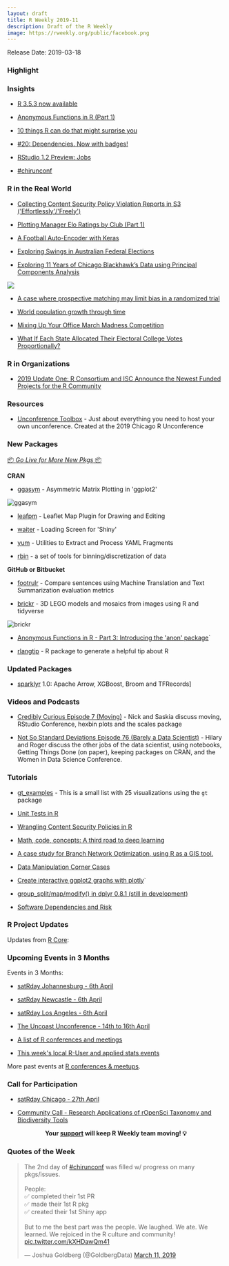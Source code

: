 ```yaml
---
layout: draft
title: R Weekly 2019-11
description: Draft of the R Weekly
image: https://rweekly.org/public/facebook.png
---
```


Release Date: 2019-03-18

###  Highlight



### Insights

+ [R 3.5.3 now available](https://blog.revolutionanalytics.com/2019/03/r-353-now-available.html)

+ [Anonymous Functions in R (Part 1)](https://coolbutuseless.github.io/2019/03/13/anonymous-functions-in-r-part-1/)

+ [10 things R can do that might surprise you](https://simplystatistics.org/2019/03/13/10-things-r-can-do-that-might-surprise-you/)

+ [#20: Dependencies. Now with badges!](http://dirk.eddelbuettel.com/blog/2019/03/14#020_dependency_badges)

+ [RStudio 1.2 Preview: Jobs](https://blog.rstudio.com/2019/03/14/rstudio-1-2-jobs/)

+ [#chirunconf](https://sharla.party/posts/chirunconf/)

### R in the Real World

+ [Collecting Content Security Policy Violation Reports in S3 ('Effortlessly'/'Freely')](https://rud.is/b/2019/03/14/collecting-content-security-policy-violation-reports-in-s3-effortlessly-freely/)

+ [Plotting Manager Elo Ratings by Club (Part 1)](https://otstats.github.io/2019-03-12-plot-manager-elo-part-1/)

+ [A Football Auto-Encoder with Keras](http://dm13450.github.io/2019/03/08/Football-Autoencoder.html)

+ [Exploring Swings in Australian Federal Elections](http://freerangestats.info/blog/2019/03/11/aust-election-2-swings)

+ [Exploring 11 Years of Chicago Blackhawk’s Data using Principal Components Analysis](https://mattkmiecik.com/post-Exploring-11-Years-of-Chicago-Blackhawks-Data-using-Principal-Components-Analysis.html)

![](https://mattkmiecik.com/post-Exploring-11-Years-of-Chicago-Blackhawks-Data-using-Principal-Components-Analysis_files/figure-html/unnamed-chunk-19-1.png)

+ [A case where prospective matching may limit bias in a randomized trial](https://www.rdatagen.net/post/a-case-where-prospecitve-matching-may-limit-bias/)

+ [World population growth through time](https://nowosad.github.io/post/world-pop-change2/)

+ [Mixing Up Your Office March Madness Competition](https://nielsenmark.us/2019/03/14/mixing-up-march-madness/)

+ [What If Each State Allocated Their Electoral College Votes Proportionally?](https://www.thecrosstab.com/2019/03/08/electoral-college-proportional/)

###  R in Organizations

+ [2019 Update One: R Consortium and ISC Announce the Newest Funded Projects for the R Community](https://www.r-consortium.org/blog/2019/03/12/2019-update-one-r-consortium-and-isc-announce-the-newest-funded-projects-for-the-r-community)

###  Resources

+ [Unconference Toolbox](https://github.com/unconf-toolbox) - Just about everything you need to host your own unconference. Created at the 2019 Chicago R Unconference


###  New Packages

<p class="added-hostname"><a href="https://rweekly.org/live" target="_blank" class="externalLink">📦 <i>Go Live for More New Pkgs</i> 📦</a></p>

**CRAN**

+ [ggasym](https://jhrcook.github.io/ggasym/) - Asymmetric Matrix Plotting in 'ggplot2'

![ggasym](https://raw.githubusercontent.com/rweekly/image/master/2019/11/ggasym_example.png)

+ [leafpm](https://cran.r-project.org/package=leafpm) - Leaflet Map Plugin for Drawing and Editing

+ [waiter](https://cran.r-project.org/package=waiter) - Loading Screen for 'Shiny'

+ [yum](https://cran.r-project.org/package=yum) - Utilities to Extract and Process YAML Fragments

+ [rbin](https://blog.rsquaredacademy.com/binning-data-with-rbin/) - a set of tools for binning/discretization of data


**GitHub or Bitbucket**

+ [footrulr](https://github.com/kanishkamisra/footrulr) - Compare sentences using Machine Translation and Text Summarization evaluation metrics

+ [brickr](https://github.com/ryantimpe/brickr) - 3D LEGO models and mosaics from images using R and tidyverse

![brickr](https://raw.githubusercontent.com/rweekly/image/master/2019/11/brickr.gif)

+ [Anonymous Functions in R - Part 3: Introducing the 'anon' package](https://coolbutuseless.github.io/2019/03/14/anonymous-functions-in-r-part-3-introducing-the-anon-package/)`

+ [rlangtip](https://github.com/revodavid/rlangtip) - R package to generate a helpful tip about R

### Updated Packages

+ [sparklyr](https://blog.rstudio.com/2019/03/15/sparklyr-1-0/) 1.0: Apache Arrow, XGBoost, Broom and TFRecords]


###  Videos and Podcasts

+ [Credibly Curious Episode 7 (Moving)](https://soundcloud.com/crediblycurious/episode-7-moving) - Nick and Saskia discuss moving, RStudio Conference, hexbin plots and the scales package

+ [Not So Standard Deviations Episode 76 (Barely a Data Scientist)](http://nssdeviations.com/76-barely-a-data-scientist) - Hilary and Roger discuss the other jobs of the data scientist, using notebooks, Getting Things Done (on paper), keeping packages on CRAN, and the Women in Data Science Conference.

###  Tutorials

+ [gt_examples](https://frm1789.github.io/gt_examples/) - This is a small list with 25 visualizations using the `gt` package

+ [Unit Tests in R](http://www.win-vector.com/blog/2019/03/unit-tests-in-r/)

+ [Wrangling Content Security Policies in R](https://rud.is/b/2019/03/10/wrangling-content-security-policies-in-r/)

+ [Math, code, concepts: A third road to deep learning](https://blogs.rstudio.com/tensorflow/posts/2019-03-15-concepts-way-to-dl/)

+ [A case study for Branch Network Optimization, using R as a GIS tool.](https://www.jla-data.net/eng/branch-network-optimization-in-r/index.html)


+ [Data Manipulation Corner Cases](http://www.win-vector.com/blog/2019/03/data-manipulation-corner-cases/)

+ [Create interactive ggplot2 graphs with plotly](https://www.littlemissdata.com/blog/interactiveplots)`

+ [group_split/map/modify() in dplyr 0.8.1 (still in development)](https://coolbutuseless.github.io/2019/03/15/group_split-map-modify-in-dplyr-0.8.1-still-in-development/)

+ [Software Dependencies and Risk](http://www.win-vector.com/blog/2019/03/software-dependencies-and-risk/)

<!--<div class="post-more-begin"></div><div class="post-more-end"></div>-->

###  R Project Updates

Updates from [R Core](http://developer.r-project.org/blosxom.cgi/R-devel/NEWS):


###  Upcoming Events in 3 Months

Events in 3 Months:

+ [satRday Johannesburg - 6th April](https://joburg2019.satrdays.org/)

+ [satRday Newcastle - 6th April](https://newcastle2019.satrdays.org/)

+ [satRday Los Angeles - 6th April](https://losangeles2019.satrdays.org/)

+ [The Uncoast Unconference - 14th to 16th April](http://uuconf.rbind.io/)

+ [A list of R conferences and meetings](https://jumpingrivers.github.io/meetingsR/events.html)

+ [This week's local R-User and applied stats events](https://community.rstudio.com/c/irl)

More past events at [R conferences & meetups](https://conf.rweekly.org).

###  Call for Participation

+ [satRday Chicago - 27th April](https://chicago2019.satrdays.org/)

+ [Community Call - Research Applications of rOpenSci Taxonomy and Biodiversity Tools](https://ropensci.org/blog/2019/03/11/commcall-mar2019/)

<p class="hide-support added-hostname support-rweekly" style="text-align: center;font-weight: bold;">Your <a class="non-visited externalLink" href="https://www.patreon.com/rweekly" onclick="pas(this)">support</a> will keep R Weekly team moving! 💡</p>

###  Quotes of the Week

<blockquote class="twitter-tweet"><p lang="en" dir="ltr">The 2nd day of <a href="https://twitter.com/hashtag/chirunconf?src=hash&amp;ref_src=twsrc%5Etfw">#chirunconf</a> was filled w/ progress on many pkgs/issues. <br><br>People:<br>✅ completed their 1st PR<br>✅ made their 1st R pkg<br>✅ created their 1st Shiny app<br><br>But to me the best part was the people. We laughed. We ate. We learned. We rejoiced in the R culture and community! <a href="https://t.co/kXHDawQm41">pic.twitter.com/kXHDawQm41</a></p>&mdash; Joshua Goldberg (@GoldbergData) <a href="https://twitter.com/GoldbergData/status/1105175443865567232?ref_src=twsrc%5Etfw">March 11, 2019</a></blockquote>
